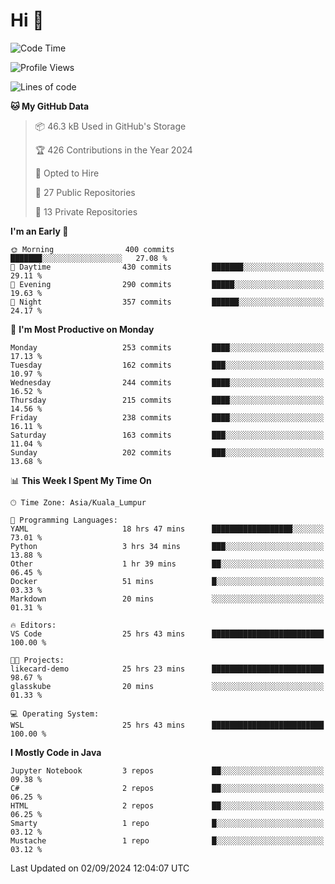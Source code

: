 <h1>Hi 👋</h1>

<!--START_SECTION:waka-->
![Code Time](http://img.shields.io/badge/Code%20Time-700%20hrs%2032%20mins-blue)

![Profile Views](http://img.shields.io/badge/Profile%20Views-0-blue)

![Lines of code](https://img.shields.io/badge/From%20Hello%20World%20I%27ve%20Written-1.2%20million%20lines%20of%20code-blue)

**🐱 My GitHub Data** 

> 📦 46.3 kB Used in GitHub's Storage 
 > 
> 🏆 426 Contributions in the Year 2024
 > 
> 💼 Opted to Hire
 > 
> 📜 27 Public Repositories 
 > 
> 🔑 13 Private Repositories 
 > 
**I'm an Early 🐤** 

```text
🌞 Morning                400 commits         ███████░░░░░░░░░░░░░░░░░░   27.08 % 
🌆 Daytime                430 commits         ███████░░░░░░░░░░░░░░░░░░   29.11 % 
🌃 Evening                290 commits         █████░░░░░░░░░░░░░░░░░░░░   19.63 % 
🌙 Night                  357 commits         ██████░░░░░░░░░░░░░░░░░░░   24.17 % 
```
📅 **I'm Most Productive on Monday** 

```text
Monday                   253 commits         ████░░░░░░░░░░░░░░░░░░░░░   17.13 % 
Tuesday                  162 commits         ███░░░░░░░░░░░░░░░░░░░░░░   10.97 % 
Wednesday                244 commits         ████░░░░░░░░░░░░░░░░░░░░░   16.52 % 
Thursday                 215 commits         ████░░░░░░░░░░░░░░░░░░░░░   14.56 % 
Friday                   238 commits         ████░░░░░░░░░░░░░░░░░░░░░   16.11 % 
Saturday                 163 commits         ███░░░░░░░░░░░░░░░░░░░░░░   11.04 % 
Sunday                   202 commits         ███░░░░░░░░░░░░░░░░░░░░░░   13.68 % 
```


📊 **This Week I Spent My Time On** 

```text
🕑︎ Time Zone: Asia/Kuala_Lumpur

💬 Programming Languages: 
YAML                     18 hrs 47 mins      ██████████████████░░░░░░░   73.01 % 
Python                   3 hrs 34 mins       ███░░░░░░░░░░░░░░░░░░░░░░   13.88 % 
Other                    1 hr 39 mins        ██░░░░░░░░░░░░░░░░░░░░░░░   06.45 % 
Docker                   51 mins             █░░░░░░░░░░░░░░░░░░░░░░░░   03.33 % 
Markdown                 20 mins             ░░░░░░░░░░░░░░░░░░░░░░░░░   01.31 % 

🔥 Editors: 
VS Code                  25 hrs 43 mins      █████████████████████████   100.00 % 

🐱‍💻 Projects: 
likecard-demo            25 hrs 23 mins      █████████████████████████   98.67 % 
glasskube                20 mins             ░░░░░░░░░░░░░░░░░░░░░░░░░   01.33 % 

💻 Operating System: 
WSL                      25 hrs 43 mins      █████████████████████████   100.00 % 
```

**I Mostly Code in Java** 

```text
Jupyter Notebook         3 repos             ██░░░░░░░░░░░░░░░░░░░░░░░   09.38 % 
C#                       2 repos             ██░░░░░░░░░░░░░░░░░░░░░░░   06.25 % 
HTML                     2 repos             ██░░░░░░░░░░░░░░░░░░░░░░░   06.25 % 
Smarty                   1 repo              █░░░░░░░░░░░░░░░░░░░░░░░░   03.12 % 
Mustache                 1 repo              █░░░░░░░░░░░░░░░░░░░░░░░░   03.12 % 
```




 Last Updated on 02/09/2024 12:04:07 UTC
<!--END_SECTION:waka-->
